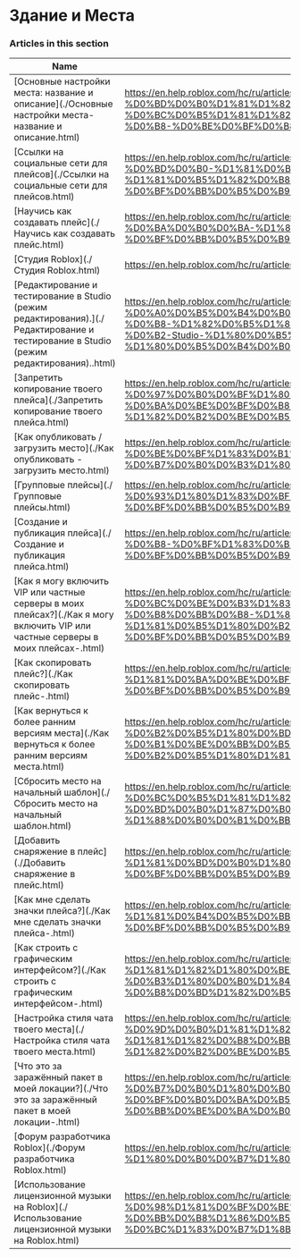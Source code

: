 # Здание и Места  
### Articles in this section
Name|URL
-|-
[Основные настройки места: название и описание](./Основные настройки места- название и описание.html) |https://en.help.roblox.com/hc/ru/articles/203314030-%D0%9E%D1%81%D0%BD%D0%BE%D0%B2%D0%BD%D1%8B%D0%B5-%D0%BD%D0%B0%D1%81%D1%82%D1%80%D0%BE%D0%B9%D0%BA%D0%B8-%D0%BC%D0%B5%D1%81%D1%82%D0%B0-%D0%BD%D0%B0%D0%B7%D0%B2%D0%B0%D0%BD%D0%B8%D0%B5-%D0%B8-%D0%BE%D0%BF%D0%B8%D1%81%D0%B0%D0%BD%D0%B8%D0%B5
[Ссылки на социальные сети для плейсов](./Ссылки на социальные сети для плейсов.html) |https://en.help.roblox.com/hc/ru/articles/360000910966-%D0%A1%D1%81%D1%8B%D0%BB%D0%BA%D0%B8-%D0%BD%D0%B0-%D1%81%D0%BE%D1%86%D0%B8%D0%B0%D0%BB%D1%8C%D0%BD%D1%8B%D0%B5-%D1%81%D0%B5%D1%82%D0%B8-%D0%B4%D0%BB%D1%8F-%D0%BF%D0%BB%D0%B5%D0%B9%D1%81%D0%BE%D0%B2
[Научись как создавать плейс](./Научись как создавать плейс.html) |https://en.help.roblox.com/hc/ru/articles/203625344-%D0%9D%D0%B0%D1%83%D1%87%D0%B8%D1%81%D1%8C-%D0%BA%D0%B0%D0%BA-%D1%81%D0%BE%D0%B7%D0%B4%D0%B0%D0%B2%D0%B0%D1%82%D1%8C-%D0%BF%D0%BB%D0%B5%D0%B9%D1%81
[Студия Roblox](./Студия Roblox.html) |https://en.help.roblox.com/hc/ru/articles/203313860-%D0%A1%D1%82%D1%83%D0%B4%D0%B8%D1%8F-Roblox
[Редактирование и тестирование в Studio (режим редактирования).](./Редактирование и тестирование в Studio (режим редактирования)..html) |https://en.help.roblox.com/hc/ru/articles/203313870-%D0%A0%D0%B5%D0%B4%D0%B0%D0%BA%D1%82%D0%B8%D1%80%D0%BE%D0%B2%D0%B0%D0%BD%D0%B8%D0%B5-%D0%B8-%D1%82%D0%B5%D1%81%D1%82%D0%B8%D1%80%D0%BE%D0%B2%D0%B0%D0%BD%D0%B8%D0%B5-%D0%B2-Studio-%D1%80%D0%B5%D0%B6%D0%B8%D0%BC-%D1%80%D0%B5%D0%B4%D0%B0%D0%BA%D1%82%D0%B8%D1%80%D0%BE%D0%B2%D0%B0%D0%BD%D0%B8%D1%8F-
[Запретить копирование твоего плейса](./Запретить копирование твоего плейса.html) |https://en.help.roblox.com/hc/ru/articles/203313940-%D0%97%D0%B0%D0%BF%D1%80%D0%B5%D1%82%D0%B8%D1%82%D1%8C-%D0%BA%D0%BE%D0%BF%D0%B8%D1%80%D0%BE%D0%B2%D0%B0%D0%BD%D0%B8%D0%B5-%D1%82%D0%B2%D0%BE%D0%B5%D0%B3%D0%BE-%D0%BF%D0%BB%D0%B5%D0%B9%D1%81%D0%B0
[Как опубликовать / загрузить место](./Как опубликовать - загрузить место.html) |https://en.help.roblox.com/hc/ru/articles/203313890-%D0%9A%D0%B0%D0%BA-%D0%BE%D0%BF%D1%83%D0%B1%D0%BB%D0%B8%D0%BA%D0%BE%D0%B2%D0%B0%D1%82%D1%8C-%D0%B7%D0%B0%D0%B3%D1%80%D1%83%D0%B7%D0%B8%D1%82%D1%8C-%D0%BC%D0%B5%D1%81%D1%82%D0%BE
[Групповые плейсы](./Групповые плейсы.html) |https://en.help.roblox.com/hc/ru/articles/203313760-%D0%93%D1%80%D1%83%D0%BF%D0%BF%D0%BE%D0%B2%D1%8B%D0%B5-%D0%BF%D0%BB%D0%B5%D0%B9%D1%81%D1%8B
[Создание и публикация плейса](./Создание и публикация плейса.html) |https://en.help.roblox.com/hc/ru/articles/203313950-%D0%A1%D0%BE%D0%B7%D0%B4%D0%B0%D0%BD%D0%B8%D0%B5-%D0%B8-%D0%BF%D1%83%D0%B1%D0%BB%D0%B8%D0%BA%D0%B0%D1%86%D0%B8%D1%8F-%D0%BF%D0%BB%D0%B5%D0%B9%D1%81%D0%B0
[Как я могу включить VIP или частные серверы в моих плейсах?](./Как я могу включить VIP или частные серверы в моих плейсах-.html) |https://en.help.roblox.com/hc/ru/articles/360000781023-%D0%9A%D0%B0%D0%BA-%D1%8F-%D0%BC%D0%BE%D0%B3%D1%83-%D0%B2%D0%BA%D0%BB%D1%8E%D1%87%D0%B8%D1%82%D1%8C-VIP-%D0%B8%D0%BB%D0%B8-%D1%87%D0%B0%D1%81%D1%82%D0%BD%D1%8B%D0%B5-%D1%81%D0%B5%D1%80%D0%B2%D0%B5%D1%80%D1%8B-%D0%B2-%D0%BC%D0%BE%D0%B8%D1%85-%D0%BF%D0%BB%D0%B5%D0%B9%D1%81%D0%B0%D1%85-
[Как скопировать плейс?](./Как скопировать плейс-.html) |https://en.help.roblox.com/hc/ru/articles/203313900-%D0%9A%D0%B0%D0%BA-%D1%81%D0%BA%D0%BE%D0%BF%D0%B8%D1%80%D0%BE%D0%B2%D0%B0%D1%82%D1%8C-%D0%BF%D0%BB%D0%B5%D0%B9%D1%81-
[Как вернуться к более ранним версиям места](./Как вернуться к более ранним версиям места.html) |https://en.help.roblox.com/hc/ru/articles/203313850-%D0%9A%D0%B0%D0%BA-%D0%B2%D0%B5%D1%80%D0%BD%D1%83%D1%82%D1%8C%D1%81%D1%8F-%D0%BA-%D0%B1%D0%BE%D0%BB%D0%B5%D0%B5-%D1%80%D0%B0%D0%BD%D0%BD%D0%B8%D0%BC-%D0%B2%D0%B5%D1%80%D1%81%D0%B8%D1%8F%D0%BC-%D0%BC%D0%B5%D1%81%D1%82%D0%B0
[Сбросить место на начальный шаблон](./Сбросить место на начальный шаблон.html) |https://en.help.roblox.com/hc/ru/articles/203313920-%D0%A1%D0%B1%D1%80%D0%BE%D1%81%D0%B8%D1%82%D1%8C-%D0%BC%D0%B5%D1%81%D1%82%D0%BE-%D0%BD%D0%B0-%D0%BD%D0%B0%D1%87%D0%B0%D0%BB%D1%8C%D0%BD%D1%8B%D0%B9-%D1%88%D0%B0%D0%B1%D0%BB%D0%BE%D0%BD
[Добавить снаряжение в плейс](./Добавить снаряжение в плейс.html) |https://en.help.roblox.com/hc/ru/articles/203314050-%D0%94%D0%BE%D0%B1%D0%B0%D0%B2%D0%B8%D1%82%D1%8C-%D1%81%D0%BD%D0%B0%D1%80%D1%8F%D0%B6%D0%B5%D0%BD%D0%B8%D0%B5-%D0%B2-%D0%BF%D0%BB%D0%B5%D0%B9%D1%81
[Как мне сделать значки плейса?](./Как мне сделать значки плейса-.html) |https://en.help.roblox.com/hc/ru/articles/203313650-%D0%9A%D0%B0%D0%BA-%D0%BC%D0%BD%D0%B5-%D1%81%D0%B4%D0%B5%D0%BB%D0%B0%D1%82%D1%8C-%D0%B7%D0%BD%D0%B0%D1%87%D0%BA%D0%B8-%D0%BF%D0%BB%D0%B5%D0%B9%D1%81%D0%B0-
[Как строить с графическим интерфейсом?](./Как строить с графическим интерфейсом-.html) |https://en.help.roblox.com/hc/ru/articles/203313960-%D0%9A%D0%B0%D0%BA-%D1%81%D1%82%D1%80%D0%BE%D0%B8%D1%82%D1%8C-%D1%81-%D0%B3%D1%80%D0%B0%D1%84%D0%B8%D1%87%D0%B5%D1%81%D0%BA%D0%B8%D0%BC-%D0%B8%D0%BD%D1%82%D0%B5%D1%80%D1%84%D0%B5%D0%B9%D1%81%D0%BE%D0%BC-
[Настройка стиля чата твоего места](./Настройка стиля чата твоего места.html) |https://en.help.roblox.com/hc/ru/articles/360019904552-%D0%9D%D0%B0%D1%81%D1%82%D1%80%D0%BE%D0%B9%D0%BA%D0%B0-%D1%81%D1%82%D0%B8%D0%BB%D1%8F-%D1%87%D0%B0%D1%82%D0%B0-%D1%82%D0%B2%D0%BE%D0%B5%D0%B3%D0%BE-%D0%BC%D0%B5%D1%81%D1%82%D0%B0
[Что это за заражённый пакет в моей локации?](./Что это за заражённый пакет в моей локации-.html) |https://en.help.roblox.com/hc/ru/articles/203312920-%D0%A7%D1%82%D0%BE-%D1%8D%D1%82%D0%BE-%D0%B7%D0%B0-%D0%B7%D0%B0%D1%80%D0%B0%D0%B6%D1%91%D0%BD%D0%BD%D1%8B%D0%B9-%D0%BF%D0%B0%D0%BA%D0%B5%D1%82-%D0%B2-%D0%BC%D0%BE%D0%B5%D0%B9-%D0%BB%D0%BE%D0%BA%D0%B0%D1%86%D0%B8%D0%B8-
[Форум разработчика Roblox](./Форум разработчика Roblox.html) |https://en.help.roblox.com/hc/ru/articles/360000240223-%D0%A4%D0%BE%D1%80%D1%83%D0%BC-%D1%80%D0%B0%D0%B7%D1%80%D0%B0%D0%B1%D0%BE%D1%82%D1%87%D0%B8%D0%BA%D0%B0-Roblox
[Использование лицензионной музыки на Roblox](./Использование лицензионной музыки на Roblox.html) |https://en.help.roblox.com/hc/ru/articles/360000927163-%D0%98%D1%81%D0%BF%D0%BE%D0%BB%D1%8C%D0%B7%D0%BE%D0%B2%D0%B0%D0%BD%D0%B8%D0%B5-%D0%BB%D0%B8%D1%86%D0%B5%D0%BD%D0%B7%D0%B8%D0%BE%D0%BD%D0%BD%D0%BE%D0%B9-%D0%BC%D1%83%D0%B7%D1%8B%D0%BA%D0%B8-%D0%BD%D0%B0-Roblox